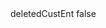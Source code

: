 <?xml version="1.0" encoding="UTF-8"?>
<CustomMetadata xmlns="http://soap.sforce.com/2006/04/metadata">
    <label>deletedCustEnt</label>
    <protected>false</protected>
</CustomMetadata>
